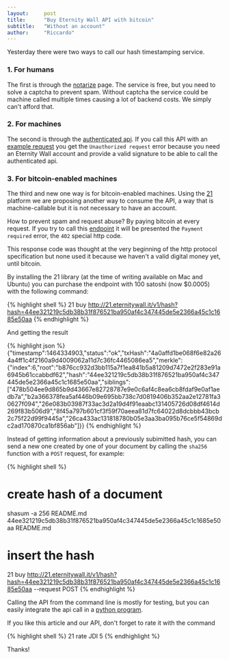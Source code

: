 ```yaml
---
layout:     post
title:      "Buy Eternity Wall API with bitcoin"
subtitle:   "Without an account"
author:     "Riccardo"
---
```


Yesterday there were two ways to call our hash timestamping service.

### 1. For humans

The first is through the [notarize](http://eternitywall.it/notarize) page.
The service is free, but you need to solve a captcha to prevent spam. Without captcha the service could be machine called multiple times causing a lot of backend costs. We simply can't afford that.

### 2. For machines

The second is through the [authenticated api](http://eternitywall.it/api#auth). If you call this API with an
[example request](http://eternitywall.it/v1/auth/hash/7f066dc8262610339d0407e8dfafc9216b20e35c421785a56b87f28c566d61da?account=1K9gCCHberw6s61H9HiD6D9FtzCgry1bj7&signature=HzBR7t4aZn8L0lMN5ZBbBNzPgz8yi8oZfEMCoJhoOic7Xdh/kxzGxQjDna6IW8JtUeO1Z6xLlrOt8ryjyuJbskw=&challenge=[challenge]) you get the `Unauthorized request` error because you need an Eternity Wall account and provide a valid signature to be able to call the authenticated api.

### 3. For bitcoin-enabled machines

The third and new one way is for bitcoin-enabled machines.
Using the [21](https://21.co) platform we are proposing another way to consume the API, a way that is machine-callable but it is not necessary to have an account.

How to prevent spam and request abuse? By paying bitcoin at every request. If you try to call this [endpoint](http://21.eternitywall.it/v1/hash?hash=44ee321219c5db38b31f876521ba950af4c347445de5e2366a45c1c1685e50aa) it will be presented the `Payment required` error, the `402` special http code.

This response code was thought at the very beginning of the http protocol specification but none used it because we haven't a valid digital money yet, until bitcoin.

By installing the 21 library (at the time of writing available on Mac and Ubuntu) you can purchase the endpoint with 100 satoshi (now $0.0005) with the following command:

{% highlight shell %}
21 buy http://21.eternitywall.it/v1/hash?hash=44ee321219c5db38b31f876521ba950af4c347445de5e2366a45c1c1685e50aa
{% endhighlight %}

And getting the result

{% highlight json %}
{"timestamp":1464334903,"status":"ok","txHash":"4a0affd1be068f6e82a264a4ff1c4f2160a9d4009062a11d7c36fc4465086ea5","merkle":{"index":6,"root":"b876cc932d3bb115a7f1ea841b5a81209d7472e2f283e91a6945b61ccabbdf62","hash":"44ee321219c5db38b31f876521ba950af4c347445de5e2366a45c1c1685e50aa","siblings":["478b504ee9d865b9d43667e82728787e9e0c6af4c8ea6cb8fdaf9e0af1aedb7a","b2a366378fea5af446b09e695bb738c7d0819406b352aa2e12781fa30627f094","26e083b03987f33ac3d2a19d4f91eaabc131405726d08df4614d269f83b506d9","8f45a797b601cf3f59f70aeea81d7fc64022d8dcbbb43bcb2c75f22d99f9445a","26ca433ac131818780b05e3aa3ba095b76ce5f54869dc2ad170870ca1bf856ab"]}}
{% endhighlight %}

Instead of getting information about a previously subimitted hash, you can send a new one created by one of your document by calling the `sha256` function with a `POST` request, for example:

{% highlight shell %}
# create hash of a document
shasum -a 256 README.md
44ee321219c5db38b31f876521ba950af4c347445de5e2366a45c1c1685e50aa  README.md

# insert the hash
21 buy http://21.eternitywall.it/v1/hash?hash=44ee321219c5db38b31f876521ba950af4c347445de5e2366a45c1c1685e50aa --request POST
{% endhighlight %}


Calling the API from the command line is mostly for testing, but you can easily integrate the api call in a [python program](http://21.eternitywall.it/client).

If you like this article and our API, don't forget to rate it with the command

{% highlight shell %}
21 rate JDl 5
{% endhighlight %}

Thanks!
